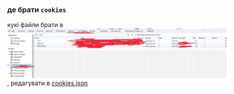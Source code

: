 ### де брати `cookies`

кукі файли брати в ![alt text](/content/configs/browser_requests/photo_2024-05-12_21-29-59.jpg), редагувати
в [cookies.json](/hsc_gov_subscriber/cookies.json)